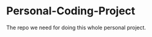 Personal-Coding-Project
=======================

The repo we need for doing this whole personal project. 
